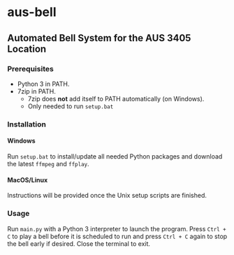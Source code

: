 # aus-bell

## Automated Bell System for the AUS 3405 Location

### Prerequisites

* Python 3 in PATH.
* 7zip in PATH.
  * 7zip does **not** add itself to PATH automatically (on Windows).
  * Only needed to run `setup.bat`

### Installation

#### Windows

Run `setup.bat` to install/update all needed Python packages and download the latest `ffmpeg` and `ffplay`.

#### MacOS/Linux

Instructions will be provided once the Unix setup scripts are finished.

### Usage

Run `main.py` with a Python 3 interpreter to launch the program. Press `Ctrl + C` to play a bell before it is scheduled to run and press `Ctrl + C` again to stop the bell early if desired. Close the terminal to exit.

